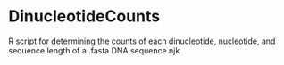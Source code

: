 # DinucleotideCounts
R script for determining the counts of each dinucleotide, nucleotide, and sequence length of a .fasta DNA sequence
njk
